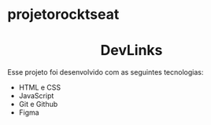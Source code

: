 # projetorocktseat

<h1 align="center"> DevLinks </h1>

<!--
  <p align="center">
  <a href="#-tecnologias">Tecnologias</a>&nbsp;&nbsp;&nbsp;|&nbsp;&nbsp;&nbsp; 
  <a href="#-projeto">Projeto</a>&nbsp;&nbsp;&nbsp;|&nbsp;&nbsp;&nbsp;
  <a href="#-layout">Layout</a>&nbsp;&nbsp;&nbsp;|&nbsp;&nbsp;&nbsp;
  <a href="#memo-licença">Licença</a>
  </p>
-->

Esse projeto foi desenvolvido com as seguintes tecnologias:

- HTML e CSS
- JavaScript
- Git e Github
- Figma
